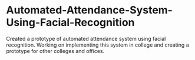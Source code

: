 # Automated-Attendance-System-Using-Facial-Recognition
Created a prototype of automated attendance system using facial recognition. Working on implementing this system in college and creating a prototype for other colleges and offices.
